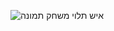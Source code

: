

![איש תלוי משחק תמונה](https://user-images.githubusercontent.com/125824958/221406246-480d594f-bc90-42cb-b513-c1b69ac8844c.png)
